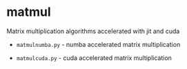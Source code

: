 # matmul

Matrix multiplication algorithms accelerated with jit and cuda

* `matmulnumba.py` - numba accelerated matrix multiplication

* `matmulcuda.py` - cuda accelerated matrix multiplication
